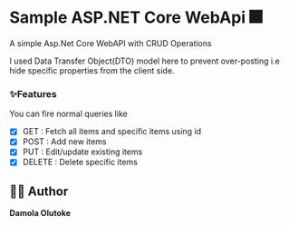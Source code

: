# Sample ASP.NET Core WebApi 🎆

A simple Asp.Net Core WebAPI with CRUD Operations 

I used Data Transfer Object(DTO) model here to prevent over-posting i.e hide specific properties from the client side. 


### ✨Features
You can fire normal queries like
- [x] GET : Fetch all items and specific items using id
- [x] POST : Add new items
- [x] PUT : Edit/update existing items
- [x] DELETE : Delete specific items 

## 👨‍🦰 Author

**Damola Olutoke** 
